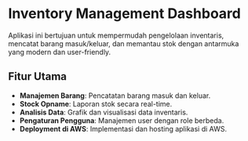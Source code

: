 # Inventory Management Dashboard

Aplikasi ini bertujuan untuk mempermudah pengelolaan inventaris, mencatat barang masuk/keluar, dan memantau stok dengan antarmuka yang modern dan user-friendly.

## Fitur Utama

- **Manajemen Barang**: Pencatatan barang masuk dan keluar.
- **Stock Opname**: Laporan stok secara real-time.
- **Analisis Data**: Grafik dan visualisasi data inventaris.
- **Pengaturan Pengguna**: Manajemen user dengan role berbeda.
- **Deployment di AWS**: Implementasi dan hosting aplikasi di AWS.

